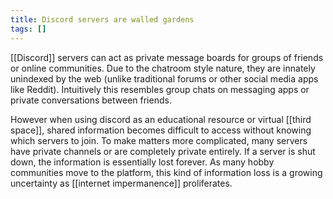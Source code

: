 ```yaml
---
title: Discord servers are walled gardens
tags: []
---
```


[[Discord]] servers can act as private message boards for groups of friends or online communities. Due to the chatroom style nature, they are innately unindexed by the web (unlike traditional forums or other social media apps like Reddit). Intuitively this resembles group chats on messaging apps or private conversations between friends.

However when using discord as an educational resource or virtual [[third space]], shared information becomes difficult to access without knowing which servers to join. To make matters more complicated, many servers have private channels or are completely private entirely. If a server is shut down, the information is essentially lost forever. As many hobby communities move to the platform, this kind of information loss is a growing uncertainty as [[internet impermanence]] proliferates.